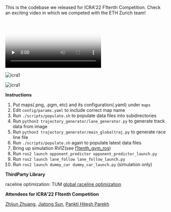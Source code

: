 This is the codebase we released for ICRA'22 F1tenth Competition. Check an exciting video in which we competed with the ETH Zurich team!

<video id="video" controls="" preload="none" poster="http://zzjun725.github.io/files/projects/icra.jpg">
      <source id="mp4" src="http://zzjun725.github.io/files/projects/icracut.mp4" type="video/mp4">
      </video>

![icra1](http://zzjun725.github.io/files/projects/icra_poster1.png)

![icra1](http://zzjun725.github.io/files/projects/icra_poster2.png) 

**Instructions**

1. Put maps(.png, .pgm, etc) and its configuration(.yaml) under `maps`
2. Edit `config/params.yaml` to include correct map name
3. Run `./scripts/populate.sh` to populate data files into subdirectories
4. Run `python3 trajectory_generator/lane_generator.py` to generate track data from image
5. Run `python3 trajectory_generator/main_globaltraj.py` to generate race line file
6. Run `./scripts/populate.sh` again to populate latest data files
7. Bring up simulation RVIZ(see [f1tenth_gym_ros](https://github.com/f1tenth/f1tenth_gym_ros))
8. Run `ros2 launch opponent_predictor opponent_predictor_launch.py`
9. Run `ros2 launch lane_follow lane_follow_launch.py`
10. Run `ros2 launch dummy_car dummy_car_launch.py` (simulation only)



**ThirdParty Library**

raceline optimization: TUM [global raceline optimization](https://github.com/TUMFTM/global_racetrajectory_optimization) 



**Attendees for ICRA'22 F1tenth Competition**

[Zhijun Zhuang](https://www.linkedin.com/in/zhijun-zhuang-01a140205/), [Jiatong Sun](https://www.linkedin.com/in/jiatong-sun/), [Pankti Hitesh Parekh](https://www.linkedin.com/in/panktiparekh/)

